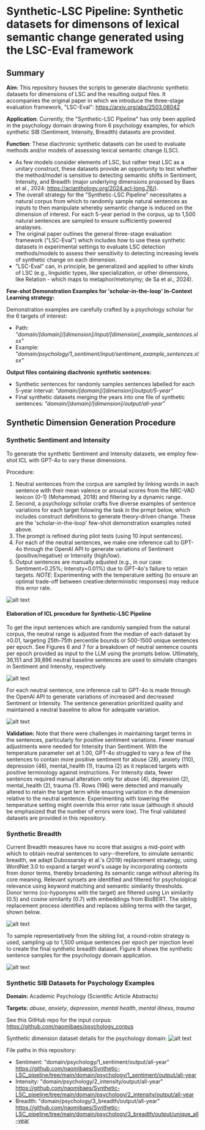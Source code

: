 ﻿# Synthetic-LSC Pipeline: Synthetic datasets for dimensons of lexical semantic change generated using the LSC-Eval framework

## Summary

**Aim**: This repository houses the scripts to generate diachronic synthetic datasets for dimensions of LSC and the resulting output files. It accompanies the original paper in which we introduce the three-stage evaluation framework, "LSC-Eval": https://arxiv.org/abs/2503.08042

**Application**: Currently, the "Synthetic-LSC Pipeline" has only been applied in the psychology domain drawing from 6 psychology examples, for which synthetic SIB (Sentiment, Intensity, Breadth) datasets are provided.

**Function**: These diachronic synthetic datasets can be used to evaluate methods and/or models of assessing lexical semantic change (LSC). 
- As few models consider elements of LSC, but rather treat LSC as a unitary construct, these datasets provide an opportunity to test whether the method/model is sensitive to detecting semantic shifts in Sentiment, Intensity, and Breadth (major underlying dimensions proposed by Baes et al., 2024: https://aclanthology.org/2024.acl-long.76/).
- The overall strategy for the "Synthetic-LSC Pipeline" necessitates a natural corpus from which to randomly sample natural sentences as inputs to then manipulate whereby semantic change is induced on the dimension of interest. For each 5-year period in the corpus, up to 1,500 natural sentences are sampled to ensure sufficiently powered analayses.  
- The original paper outlines the general three-stage evaluation framework ("LSC-Eval") which includes how to use these synthetic datasets in experimental settings to evaluate LSC detection methods/models to assess their sensitivity to detecting increasing levels of synthetic change on each dimension.
- "LSC-Eval" can, in principle, be generalized and applied to other kinds of LSC (e.g., linguistic types, like specialization, or other dimensions, like Relation - which maps to metaphor/metonymy; de Sa et al., 2024). 

**Few-shot Demonstration Examples for 'scholar-in-the-loop' In-Context Learning strategy:**

Demonstration examples are carefully crafted by a psychology scholar for the 6 targets of interest:
- Path: *"domain/[domain]/[dimension]/input/[dimension]_example_sentences.xlsx"*
- Example: *"domain/psychology/1_sentiment/input/sentiment_example_sentences.xlsx"*

**Output files containing diachronic synthetic sentences:**
- Synthetic sentences for randomly samples sentences labelled for each 5-year interval: *"domain/[domain]/[dimension]/output/5-year"*
- Final synthetic datasets merging the years into one file of synthetic sentences: *"domain/[domain]/[dimension]/output/all-year"*

## Synthetic Dimension Generation Procedure 

### Synthetic Sentiment and Intensity

To generate the synthetic Sentiment and Intensity datasets, we employ few-shot ICL with GPT-4o to vary these dimensions. 

Procedure:
1. Neutral sentences from the corpus are sampled by linking words in each sentence with their mean valence or arousal scores from the NRC-VAD lexicon (0-1) (Mohammad, 2018) and filtering by a dynamic range. 
2. Second, a psychology scholar crafts five diverse examples of sentence variations for each target folowing the task in the prmpt below, which includes construct definitions to generate theory-driven change. These are the 'scholar-in-the-loop' few-shot demonstration examples noted above.
3. The prompt is refined during pilot tests (using 10 input sentences).
4. For each of the neutral sentences, we make one inference call to GPT-4o through the OpenAI API to generate variations of Sentiment (positive/negative) or Intensity (high/low).
5. Output sentences are manually adjusted (e.g., in our case: Sentiment=0.25%; Intensty=0.01%) due to GPT-4o's failure to retain targets. *NOTE*: Experimenting with the temperature setting (to ensure an optimal trade-off between creative:deterministic responses) may reduce this error rate.

![alt text](image-4.png)

#### Elaboration of ICL procedure for Synthetic-LSC Pipeline

To get the input sentences which are randomly sampled from the natural corpus, the neutral range is adjusted from the median of each dataset by ±0.01, targeting 25th-75th percentile bounds or 500-1500 unique sentences per epoch. See Figures 6 and 7 for a breakdown of neutral sentence counts per epoch provided as input to the LLM using the prompts below. Utlimately, 36,151 and 39,896 neutral baseline sentences are used to simulate changes in Sentiment and Intensity, respectively.

![alt text](image-1.png)

For each neutral sentence, one inference call to GPT-4o is made through the OpenAI API to generate variations of increased and decreased Sentment or Intensity. The sentence generation prioritized quality and maintained a neutral baseline to allow for adequate variation. 

![alt text](image-2.png)

**Validation:** Note that there were challenges in maintaining target terms in the sentences, particularly for positive sentiment variations. Fewer manual adjustments were needed for Intensity than Sentiment. With the temperature parameter set at 1.00, GPT-4o struggled to vary a few of the sentences to contain more positive sentiment for abuse (28), anxiety (110), depression (46), mental_health (1), trauma (2) as it replaced targets with positive terminology against instructions. For Intensity data, fewer sentences required manual alteration: only for abuse (4), depression (2), mental_health (2), trauma (1). Rows (196) were detected and manually altered to retain the target term while ensuring variation in the dimension relative to the neutral sentence. Experimenting with lowering the temperature setting might override this error rate issue (although it should be emphasized that the number of errors were low). The final validated datasets are provided in this repository.

### Synthetic Breadth

Current Breadth measures have no score that assigns a mid-point with which to obtain neutral sentences to vary--therefore, to simulate semantic breadth, we adapt Dubossarsky et al.'s (2019) replacement straategy, using WordNet 3.0 to expand a target word's usage by incorporating contexts from donor terms, thereby broadening its semantic range without altering its core meaning. Relevant synsets are identified and filtered for psychological relevance using keyword matching and semantic similarity thresholds. Donor terms (co-hyponyms with the target) are filtered using Lin similarity (0.5) and cosine similarity (0.7) with embeddings from BioBERT. The sibling replacement process identifies and replaces sibling terms with the target, shown below.

![alt text](image-5.png)

To sample representatively from the sibling list, a round-robin strategy is used, sampling up to 1,500 unique sentences per epoch per injection level to create the final synthetic breadth dataset. Figure 8 shows the synthetic sentence samples for the psychology domain application.

![alt text](image-3.png)

### Synthetic SIB Datasets for Psychology Examples

**Domain:** Academic Psychology (Scientific Article Abstracts)

**Targets:** *abuse*, *anxiety*, *depression*, *mental health*, *mental illness*, *trauma*

See this GitHub repo for the input corpus: https://github.com/naomibaes/psychology_corpus

Synthetic dimension dataset details for the psychology domain:
![alt text](image-7.png)

File paths in this repository: 
- Sentiment: "domain/psychology/1_sentiment/output/all-year" https://github.com/naomibaes/Synthetic-LSC_pipeline/tree/main/domain/psychology/1_sentiment/output/all-year
- Intensity: "domain/psychology/2_intensity/output/all-year" https://github.com/naomibaes/Synthetic-LSC_pipeline/tree/main/domain/psychology/2_intensity/output/all-year
- Breadth: "domain/psychology/3_breadth/output/all-year" https://github.com/naomibaes/Synthetic-LSC_pipeline/tree/main/domain/psychology/3_breadth/output/unique_all-year
